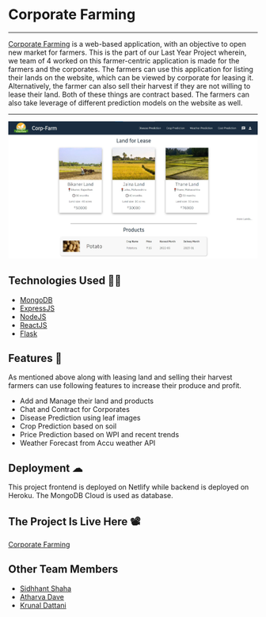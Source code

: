# Corporate Farming

---
[Corporate Farming](https://corporate-farming.netlify.app/) is a web-based application, with an objective to open new market for farmers. This is the part of our Last Year Project wherein, we team of 4 worked on this farmer-centric application is made for the farmers and the corporates. The farmers can use this application for listing their lands on the website, which can be viewed by corporate for leasing it. Alternatively, the farmer can also sell their harvest if they are not willing to lease their land. Both of these things are contract based. The farmers can also take leverage of different prediction models on the website as well.

---
<img src="https://raw.githubusercontent.com/apoorvgupta25/corp-farm/main/frontend/src/assets/homepage.jpg" alt="website"/>

## Technologies Used 👩‍💻

- [MongoDB](https://www.mongodb.com/)
- [ExpressJS](https://expressjs.com/)
- [NodeJS](https://nodejs.org/)
- [ReactJS](https://reactjs.org/)
- [Flask](https://flask.palletsprojects.com/en/2.1.x/)



## Features 💫

As mentioned above along with leasing land and selling their harvest farmers can use following features to increase their produce and profit.

 - Add and Manage their land and products
 - Chat and Contract for Corporates
 - Disease Prediction using leaf images
 - Crop Prediction based on soil
 - Price Prediction based on WPI and recent trends
 - Weather Forecast from Accu weather API


## Deployment ☁

This project frontend is deployed on Netlify while backend is deployed on Heroku. The MongoDB Cloud is used as database.

## The Project Is Live Here 📽

[Corporate Farming](https://corporate-farming.netlify.app/)

## Other Team Members
- [Sidhhant Shaha](https://github.com/sid2475)
- [Atharva Dave](http://github.com/asd1510)
- [Krunal Dattani](https://github.com/Krunal-D)
